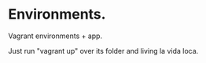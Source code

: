 # Environments.

Vagrant environments + app.

Just run "vagrant up" over its folder and living la vida loca.
